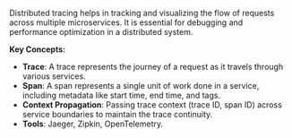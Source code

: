 Distributed tracing helps in tracking and visualizing the flow of requests across multiple microservices. It is essential for debugging and performance optimization in a distributed system.

**Key Concepts:**

- **Trace**: A trace represents the journey of a request as it travels through various services.
- **Span**: A span represents a single unit of work done in a service, including metadata like start time, end time, and tags.
- **Context Propagation**: Passing trace context (trace ID, span ID) across service boundaries to maintain the trace continuity.
- **Tools**: Jaeger, Zipkin, OpenTelemetry.